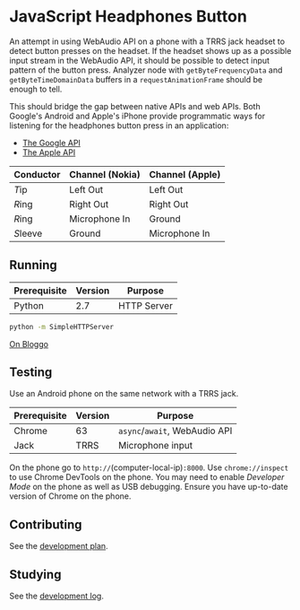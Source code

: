 # JavaScript Headphones Button

An attempt in using WebAudio API on a phone with a TRRS jack headset to detect button presses on the headset.
If the headset shows up as a possible input stream in the WebAudio API, it should be possible to detect input pattern of the button press.
Analyzer node with `getByteFrequencyData` and `getByteTimeDomainData` buffers in a `requestAnimationFrame` should be enough to tell.

This should bridge the gap between native APIs and web APIs.
Both Google's Android and Apple's iPhone provide programmatic ways for listening for the headphones button press in an application:

- [The Google API](https://stackoverflow.com/a/19543982/2715716)
- [The Apple API](https://stackoverflow.com/a/15425324/2715716)

| Conductor | Channel (Nokia) | Channel (Apple) |
|-----------|-----------------|-----------------|
| *T*ip     | Left Out        | Left Out        |
| *R*ing    | Right Out       | Right Out       |
| *R*ing    | Microphone In   | Ground          |
| *S*leeve  | Ground          | Microphone In   |

## Running

| Prerequisite | Version | Purpose     |
|--------------|---------|-------------|
| Python       | 2.7     | HTTP Server |

```sh
python -m SimpleHTTPServer
```

[On Bloggo](index.html)

## Testing

Use an Android phone on the same network with a TRRS jack.

| Prerequisite | Version | Purpose                       |
|--------------|---------|-------------------------------|
| Chrome       | 63      | `async`/`await`, WebAudio API |
| Jack         | TRRS    | Microphone input              |

On the phone go to `http://`(computer-local-ip)`:8000`.
Use `chrome://inspect` to use Chrome DevTools on the phone.
You may need to enable *Developer Mode* on the phone as well as USB debugging.
Ensure you have up-to-date version of Chrome on the phone.

## Contributing

See the [development plan](doc/tasks.md).

## Studying

See the [development log](doc/notes.md).
